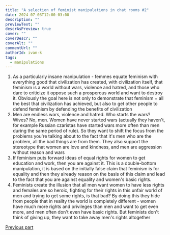```yaml
---
title: "A selection of feminist manipulations in chat rooms #2"
date: 2024-07-03T12:00-03:00
description: ""
previewText: ""
descrAsPreview: true
cover: ""
coverDescr: ""
coverAlt: ""
commentUrl: ""
authorId: ivan-k
tags:
  - manipulations
---
```

1. As a particularly insane manipulation - femmes equate feminism with everything good that civilization has created, with civilization itself, that feminism is a world without wars, violence and hatred, and those who dare to criticize it oppose such a prosperous world and want to destroy it. Obviously the goal here is not only to demonstrate that feminism = all the best that civilization has achieved, but also to get other people to defend feminism by defending the benefits of civilization
2. Men are endless wars, violence and hatred. Who starts the wars? Wives? No, men. Women have never started wars (actually they haven't, for example Russian czaristas have started wars more often than men during the same period of rule). So they want to shift the focus from the problems you're talking about to the fact that it's men who are the problem, all the bad things are from them. They also support the stereotype that women are love and kindness, and men are aggression without reason and wars
3. If feminism puts forward ideas of equal rights for women to get education and work, then you are against it. This is a double-bottom manipulation, it is based on the initially false claim that feminism is for equality and then they already reason on the basis of this claim and lead to the fact that you are against equality and women's basic rights.
4. Feminists create the illusion that all men want women to have less rights and females are so heroic, fighting for their rights in this unfair world of men and trying to get some rights, is that bad? By doing this they hide from people that in reality the world is completely different - women have much more rights and privileges than men and want to get even more, and men often don't even have basic rights. But feminists don't think of giving up, they want to take away men's rights altogether

[Previous part](./2024-a-selection-of-feminist-manipulations-in-chat-rooms-1)
